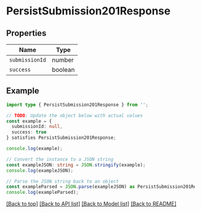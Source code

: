 # PersistSubmission201Response

## Properties

| Name           | Type    |
| -------------- | ------- |
| `submissionId` | number  |
| `success`      | boolean |

## Example

```typescript
import type { PersistSubmission201Response } from '';

// TODO: Update the object below with actual values
const example = {
  submissionId: null,
  success: true
} satisfies PersistSubmission201Response;

console.log(example);

// Convert the instance to a JSON string
const exampleJSON: string = JSON.stringify(example);
console.log(exampleJSON);

// Parse the JSON string back to an object
const exampleParsed = JSON.parse(exampleJSON) as PersistSubmission201Response;
console.log(exampleParsed);
```

[[Back to top]](#) [[Back to API list]](../README.md#api-endpoints) [[Back to Model list]](../README.md#models) [[Back to README]](../README.md)
